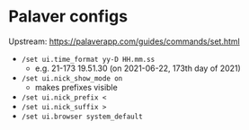 # Palaver configs

Upstream: https://palaverapp.com/guides/commands/set.html

* `/set ui.time_format yy-D HH.mm.ss`
  * e.g.  21-173 19.51.30 (on 2021-06-22, 173th day of 2021)
* `/set ui.nick_show_mode on`
  * makes prefixes visible
* `/set ui.nick_prefix <`
* `/set ui.nick_suffix >`
* `/set ui.browser system_default`
